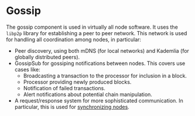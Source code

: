 # Gossip

The gossip component is used in virtually all node software. It uses the `libp2p` library for establishing a peer to peer network. This network is used for handling all coordination among nodes, in particular:

* Peer discovery, using both mDNS (for local networks) and Kademlia (for globally distributed peers).
* GossipSub for gossiping notifications between nodes. This covers use cases like:
    * Broadcasting a transaction to the processor for inclusion in a block.
    * Processor providing newly produced blocks.
    * Notification of failed transactions.
    * Alert notifications about potential chain manipulation.
* A request/response system for more sophisticated communication. In particular, this is used for [synchronizing nodes](./node-sync.md).
